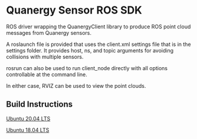 # Quanergy Sensor ROS SDK
ROS driver wrapping the QuanergyClient library to produce ROS point cloud messages from Quanergy sensors. 

A roslaunch file is provided that uses the client.xml settings file that is in the settings folder. It provides host, ns, and topic arguments for avoiding collisions with multiple sensors.

rosrun can also be used to run client_node directly with all options controllable at the command line. 

In either case, RVIZ can be used to view the point clouds.
## Build Instructions
[Ubuntu 20.04 LTS](readme/ubuntu2004.md)

[Ubuntu 18.04 LTS](readme/ubuntu1804.md)
